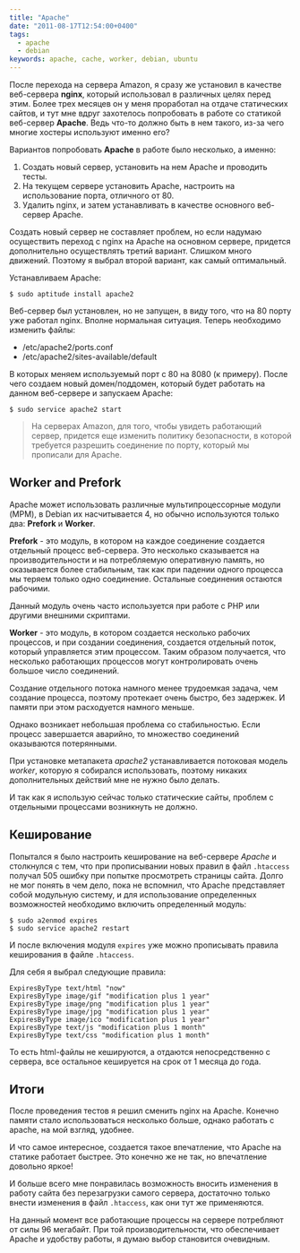 ```yaml
---
title: "Apache"
date: "2011-08-17T12:54:00+0400"
tags:
  - apache
  - debian
keywords: apache, cache, worker, debian, ubuntu
---
```

После перехода на сервера Amazon, я сразу же установил в качестве веб-сервера **nginx**, который использовал в различных целях перед этим. Более трех месяцев он у меня проработал на отдаче статических сайтов, и тут мне вдруг захотелось попробовать в работе со статикой веб-сервер **Apache**. Ведь что-то должно быть в нем такого, из-за чего многие хостеры используют именно его?

Вариантов попробовать **Apache** в работе было несколько, а именно:

1. Создать новый сервер, установить на нем Apache и проводить тесты.
2. На текущем сервере установить Apache, настроить на использование порта, отличного от 80.
3. Удалить nginx, и затем устанавливать в качестве основного веб-сервер Apache.

Создать новый сервер не составляет проблем, но если надумаю осуществить переход с nginx на Apache на основном сервере, придется дополнительно осуществлять третий вариант. Слишком много движений. Поэтому я выбрал второй вариант, как самый оптимальный.

Устанавливаем Apache:

```shell
$ sudo aptitude install apache2
```

Веб-сервер был установлен, но не запущен, в виду того, что на 80 порту уже работал nginx. Вполне нормальная ситуация. Теперь необходимо изменить файлы:

- /etc/apache2/ports.conf
- /etc/apache2/sites-available/default

В которых меняем используемый порт с 80 на 8080 (к примеру). После чего создаем новый домен/поддомен, который будет работать на данном веб-сервере и запускаем Apache:

```shell
$ sudo service apache2 start
```

>На серверах Amazon, для того, чтобы увидеть работающий сервер, придется еще изменить
>политику безопасности, в которой требуется разрешить соединение по порту, который мы
>прописали для Apache.

## Worker and Prefork

Apache может использовать различные мультипроцессорные модули (MPM), в Debian их насчитывается 4, но обычно используются только два: **Prefork** и **Worker**.

**Prefork** - это модуль, в котором на каждое соединение создается отдельный процесс веб-сервера. Это несколько сказывается на производительности и на потребляемую оперативную память, но оказывается более стабильным, так как при падении одного процесса мы теряем только одно соединение. Остальные соединения остаются рабочими.

Данный модуль очень часто используется при работе с PHP или другими внешними скриптами.

**Worker** - это модуль, в котором создается несколько рабочих процессов, и при создании соединения, создается отдельный поток, который управляется этим процессом. Таким образом получается, что несколько работающих процессов могут контролировать очень большое число соединений.

Создание отдельного потока намного менее трудоемкая задача, чем создание процесса, поэтому протекает очень быстро, без задержек. И памяти при этом расходуется намного меньше.

Однако возникает небольшая проблема со стабильностью. Если процесс завершается аварийно, то множество соединений оказываются потерянными.

При установке метапакета *apache2* устанавливается потоковая модель *worker*, которую я собирался использовать, поэтому никаких дополнительных действий мне не нужно было делать.

И так как я использую сейчас только статические сайты, проблем с отдельными процессами возникнуть не должно.

## Кеширование

Попытался я было настроить кеширование на веб-сервере *Apache* и столкнулся с тем, что при прописывании новых правил в файл `.htaccess` получал 505 ошибку при попытке просмотреть страницы сайта. Долго не мог понять в чем дело, пока не вспомнил, что Apache представляет собой модульную систему, и для использование определенных возможностей необходимо включить определенный модуль:

```shell
$ sudo a2enmod expires
$ sudo service apache2 restart
```

И после включения модуля `expires` уже можно прописывать правила кеширования в файле `.htaccess`.

Для себя я выбрал следующие правила:

```text
ExpiresByType text/html "now"
ExpiresByType image/gif "modification plus 1 year"
ExpiresByType image/png "modification plus 1 year"
ExpiresByType image/jpg "modification plus 1 year"
ExpiresByType image/ico "modification plus 1 year"
ExpiresByType text/js "modification plus 1 month"
ExpiresByType text/css "modification plus 1 month"
```

То есть html-файлы не кешируются, а отдаются непосредственно с сервера, все остальное кешируется на срок от 1 месяца до года.

## Итоги

После проведения тестов я решил сменить nginx на Apache. Конечно памяти стало использоваться несколько больше, однако работать с apache, на мой взгляд, удобнее.

И что самое интересное, создается такое впечатление, что Apache на статике работает быстрее. Это конечно же не так, но впечатление довольно яркое!

И больше всего мне понравилась возможность вносить изменения в работу сайта без перезагрузки самого сервера, достаточно только внести изменения в файл `.htaccess`, как они тут же применяются.

На данный момент все работающие процессы на сервере потребляют от силы 96 мегабайт. При той производительности, что обеспечивает Apache и удобству работы, я думаю выбор становится очевидным.
